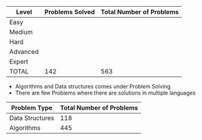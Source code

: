 |Level|Problems Solved|Total Number of Problems|
|-----|---------------|------------------------|
|Easy|
|Medium|
|Hard|
|Advanced|
|Expert|
|TOTAL|142|563|

- Algorithms and Data structures comes under Problem Solving
- There are few Problems where there are solutions in multiple languages

|Problem Type|Total Number of Problems|
|------------|------------------------|
|Data Structures|118|
|Algorithms|445|
